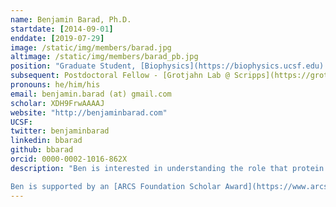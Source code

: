 ```yaml
---
name: Benjamin Barad, Ph.D.
startdate: [2014-09-01]
enddate: [2019-07-29]
image: /static/img/members/barad.jpg
altimage: /static/img/members/barad_pb.jpg
position: "Graduate Student, [Biophysics](https://biophysics.ucsf.edu) ([Discovery Fellow](https://graduate.ucsf.edu/discovery-fellows-program), [ARCS Scholar](http://www.arcsfoundation.org/))"
subsequent: Postdoctoral Fellow - [Grotjahn Lab @ Scripps](https://grotjahnlab.org); now Assistant Professor - Barad Lab @ OHSU
pronouns: he/him/his
email: benjamin.barad (at) gmail.com
scholar: XDH9FrwAAAAJ
website: "http://benjaminbarad.com"
UCSF:
twitter: benjaminbarad
linkedin: bbarad
github: bbarad
orcid: 0000-0002-1016-862X
description: "Ben is interested in understanding the role that protein dynamics play in the regulation of biological function. As an undergraduate in Elizabeth Sattely’s lab at Stanford University, he investigated bacterial degradation of the polymer lignin. He is currently a graduate student in James Fraser’s lab at UCSF. His first project involved developing methods for validation of atomic structures solved by high-resolution electron cryomicroscopy. Currently, he is investigating the mechanisms of proteins involved in the allergic immune response to chitin. Outside of research, he is obsessed with finding the perfect cup of coffee, a quest that has included learning to roast his own coffee beans.

Ben is supported by an [ARCS Foundation Scholar Award](https://www.arcsfoundation.org/) and the [UCSF Discovery Fellows Program](https://graduate.ucsf.edu/discovery-fellows-program)"
---
```

